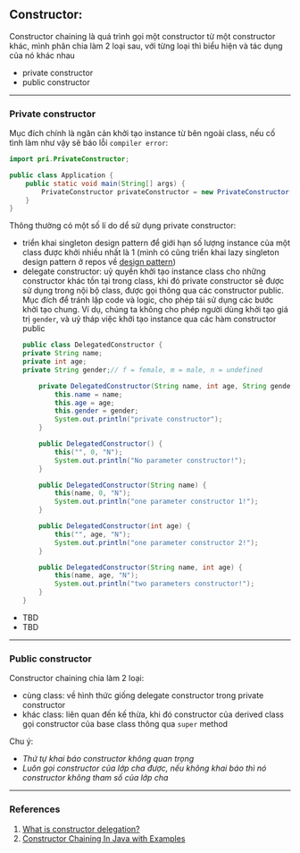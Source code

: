 ## Constructor:
Constructor chaining là quá trình gọi một constructor từ một constructor khác, mình phân chia làm 2 loại sau, với từng loại thì biểu hiện và tác dụng của nó khác nhau

- private constructor
- public constructor
***
### Private constructor
Mục đích chính là ngăn cản khởi tạo instance từ bên ngoài class, nếu cố tình làm như vậy sẽ báo lỗi `compiler error`:

```java
import pri.PrivateConstructor;

public class Application {
    public static void main(String[] args) {
        PrivateConstructor privateConstructor = new PrivateConstructor(); // complier error
    }
}
```
Thông thường có một số lí do dể sử dụng private constructor:
- triển khai singleton design pattern để giới hạn số lượng instance của một class được khởi nhiều nhất là 1 (mình có cũng triển khai lazy singleton design pattern ở repos về [design pattern](https://github.com/manhcntt21/design-pattern))
- delegate constructor: uỷ quyền khởi tạo instance class cho những constructor khác tồn tại trong class, khi đó private constructor sẽ được sử dụng trong nội bộ class, được gọi thông qua các constructor public. Mục đích để tránh lặp code và logic, cho phép tái sử dụng các bước khởi tạo chung. Ví dụ, chúng ta không cho phép người dùng khởi tạo giá trị `gender`, và uỷ tháp việc khởi tạo instance qua các hàm constructor public
    ```java
    public class DelegatedConstructor {
    private String name;
    private int age;
    private String gender;// f = female, m = male, n = undefined
    
        private DelegatedConstructor(String name, int age, String gender) {
            this.name = name;
            this.age = age;
            this.gender = gender;
            System.out.println("private constructor");
        }
    
        public DelegatedConstructor() {
            this("", 0, "N");
            System.out.println("No parameter constructor!");
        }
    
        public DelegatedConstructor(String name) {
            this(name, 0, "N");
            System.out.println("one parameter constructor 1!");
        }
    
        public DelegatedConstructor(int age) {
            this("", age, "N");
            System.out.println("one parameter constructor 2!");
        }
    
        public DelegatedConstructor(String name, int age) {
            this(name, age, "N");
            System.out.println("two parameters constructor!");
        }
    }
    ```
- TBD
- TBD
***
### Public constructor
Constructor chaining chia làm 2 loại:
- cùng class: về hình thức giống delegate constructor trong private constructor
- khác class: liên quan đến kế thừa, khi đó constructor của derived class gọi constructor của base class thông qua `super` method

Chu ý:
- *Thứ tự khai báo constructor không quan trọng*
- *Luôn gọi constructor của lớp cha được, nếu không khai báo thì nó constructor không tham số của lớp cha*
***
### References
1. [What is constructor delegation?](https://www.linkedin.com/advice/0/how-do-you-overload-delegate-constructors#:~:text=Constructor%20delegation%20is%20the%20ability,specify%20the%20differences%20between%20constructors.)
2. [Constructor Chaining In Java with Examples](https://www.geeksforgeeks.org/constructor-chaining-java-examples/)